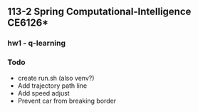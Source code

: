 ## 113-2 Spring Computational-Intelligence CE6126*
### hw1 - q-learning
### Todo
* create run.sh (also venv?)
* Add trajectory path line
* Add speed adjust
* Prevent car from breaking border

```
